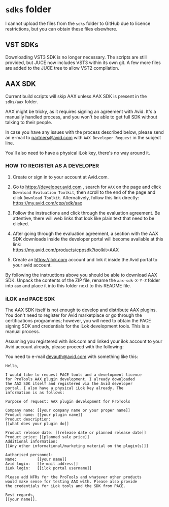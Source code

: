 # `sdks` folder

I cannot upload the files from the `sdks` folder to GitHub due to
licence restrictions, but you can obtain these files elsewhere.

## VST SDKs

Downloading VST3 SDK is no longer necessary. The scripts are still provided,
but JUCE now includes VST3 within its own git. A few more files are added
to the JUCE tree to allow VST2 compilation.

## AAX SDK

Current build scripts will skip AAX unless AAX SDK is present in the `sdks/aax`
folder.

AAX might be tricky, as it requires signing an agreement with Avid. It's a 
manually handled process, and you won't be able to get full SDK without talking 
to their people.

In case you have any issues with the process described below, please send an 
e-mail to partners@avid.com with `AAX Developer Request` in the subject line. 

You'll also need to have a physical iLok key, there's no way around it.

###  HOW TO REGISTER AS A DEVELOPER  

  1. Create or sign in to your account at Avid.com.
  
  2. Go to https://developer.avid.com , search for `AAX` on the page and click
     `Download Evaluation Toolkit`, then scroll to the end of the page and
      click `Download Toolkit`. Alternatively, follow this link directly:  
      https://my.avid.com/cpp/sdk/aax    

  3. Follow the instructions and click through the evaluation agreement. 
     Be attentive, there will web links that look like plain text that need
     to be clicked.

  4. After going through the evaluation agreement, a section with the AAX SDK 
     downloads inside the developer portal will become available at this link:  
     https://my.avid.com/products/cppsdk?toolkit=AAX

  5. Create an https://ilok.com account and link it inside the Avid portal to
     your avid account.
     
By following the instructions above you should be able to download AAX SDK. 
Unpack the contents of the ZIP file, rename the `aax-sdk-X-Y-Z` folder into `aax` 
and place it into this folder next to this README file.

### iLOK and PACE SDK

The AAX SDK itself is not enough to develop and distribute AAX plugins. You don't 
need to register for Avid marketplace or go through the certifications programmes;
however, you will need to obtain the PACE signing SDK and credentials for the iLok
development tools. This is a manual process.

Assuming you registered with ilok.com and linked your ilok account to your Avid
account already, please proceed with the following:

You need to e-mail devauth@avid.com with something like this:

    Hello,

    I would like to request PACE tools and a development licence
    for ProTools AAX plugin development. I already downloaded 
    the AAX SDK itself and registered via the Avid developer
    portal, I also have a physical iLok key already. The 
    information is as follows:

    Purpose of request: AAX plugin development for ProTools

    Company name: [[your company name or your proper name]]
    Product name: [[your plugin name]]
    Product description:
    [[what does your plugin do]]

    Product release date: [[release date or planned release date]]
    Product price: [[planned sale price]]
    Additional information:
    [[Any other informational/marketing material on the plugin(s)]]
    
    Authorised personnel:
    Name:         [[your name]]
    Avid login:   [[e-mail address]]
    iLok login:   [[ilok portal username]]
  
    Please add NFRs for the ProTools and whatever other products
    would make sense for testing AAX with. Please also provide
    the credentials for iLok tools and the SDK from PACE.

    Best regards,
    [[your name]]. 

